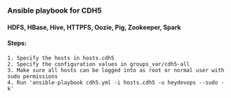 ### Ansible playbook for CDH5

#### HDFS, HBase, Hive, HTTPFS, Oozie, Pig, Zookeeper, Spark

#### Steps:

```
1. Specify the hosts in hosts.cdh5
2. Specify the configuration values in groups_var/cdh5-all
3. Make sure all hosts can be logged into as root or normal user with sudo permissions
4. Run 'ansible-playbook cdh5.yml -i hosts.cdh5 -u heydevops --sudo -k'
```
